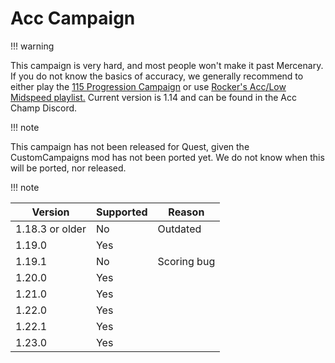 # Acc Campaign

!!! warning

This campaign is very hard, and most people won't make it past Mercenary. If you do not know the basics of accuracy, we generally recommend to either play the [115 Progression Campaign](https://discord.gg/j8m8cxr) or use [Rocker's Acc/Low Midspeed playlist.](https://canary.discord.com/channels/762899616986955787/762911163004223498) Current version is 1.14 and can be found in the Acc Champ Discord.

!!! note

This campaign has not been released for Quest, given the CustomCampaigns mod has not been ported yet. We do not know when this will be ported, nor released.

!!! note

Version | Supported | Reason
---|---|---
1.18.3 or older | No | Outdated
1.19.0 | Yes
1.19.1 | No | Scoring bug
1.20.0 | Yes
1.21.0 | Yes
1.22.0 | Yes
1.22.1 | Yes
1.23.0 | Yes